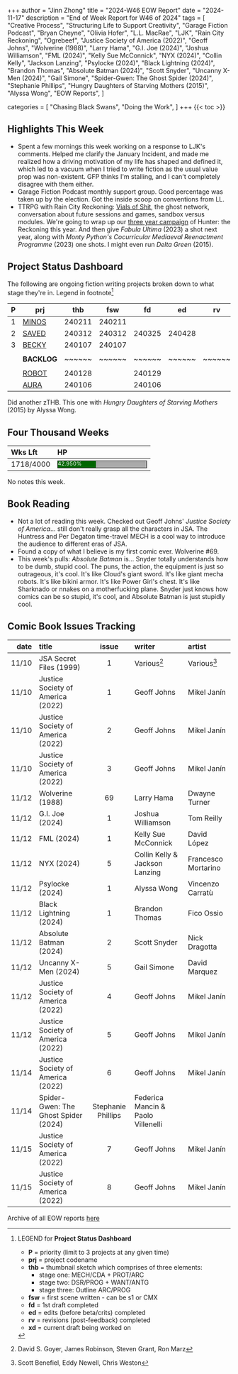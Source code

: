 +++
author = "Jinn Zhong"
title = "2024-W46 EOW Report"
date = "2024-11-17"
description = "End of Week Report for W46 of 2024"
tags = [
 "Creative Process",
 "Structuring Life to Support Creativity",
 "Garage Fiction Podcast",
 "Bryan Cheyne",
 "Olivia Hofer",
 "L.L. MacRae",
 "LJK",
 "Rain City Reckoning",
 "Ogrebeef",
 "Justice Society of America (2022)",
 "Geoff Johns",
 "Wolverine (1988)",
 "Larry Hama",
 "G.I. Joe (2024)",
 "Joshua Williamson",
 "FML (2024)",
 "Kelly Sue McConnick",
 "NYX (2024)",
 "Collin Kelly",
 "Jackson Lanzing",
 "Psylocke (2024)",
 "Black Lightning (2024)",
 "Brandon Thomas",
 "Absolute Batman (2024)",
 "Scott Snyder",
 "Uncanny X-Men (2024)",
 "Gail Simone",
 "Spider-Gwen: The Ghost Spider (2024)",
 "Stephanie Phillips",
 "Hungry Daughters of Starving Mothers (2015)",
 "Alyssa Wong",
 "EOW Reports",
 ]

categories = [
 "Chasing Black Swans",
 "Doing the Work",
]
+++
{{< toc >}}

## Highlights This Week

* Spent a few mornings this week working on a response to LJK's comments. Helped me clarify the January Incident, and made me realized how a driving motivation of my life has shaped and defined it, which led to a vacuum when I tried to write fiction as the usual value prop was non-existent. GFP thinks I'm stalling, and I can't completely disagree with them either. 
* Garage Fiction Podcast monthly support group. Good percentage was taken up by the election. Got the inside scoop on conventions from LL. 
* TTRPG with Rain City Reckoning: [Vials of Shit](https://journal.jinnzhong.com/rcr-htr-e14-vials-of-shit/), the ghost network, conversation about future sessions and games, sandbox versus modules. We're going to wrap up our [three year campaign](https://journal.jinnzhong.com/tags/rain-city-reckoning/) of Hunter: the Reckoning this year. And then give _Fabula Ultima_ (2023) a shot next year, along with _Monty Python's Cocurricular Mediaeval Reenactment Programme_ (2023) one shots. I might even run _Delta Green_ (2015).

## Project Status Dashboard

The following are ongoing fiction writing projects broken down to what stage they're in. Legend in footnote[^1]

| P | prj                                                    | thb    | fsw    | fd     | ed     | rv     | xd |
| - | ------------------------------------------------------ | ------ | ------ | ------ | ------ | ------ | -- |
| 1 | [MINOS](https://journal.jinnzhong.com/tags/prj-minos/) | 240211 | 240211 |        |        |        | 2  |
| 2 | [SAVED](https://journal.jinnzhong.com/tags/prj-saved/) | 240312 | 240312 | 240325 | 240428 |        | 3  |
| 3 | [BECKY](https://journal.jinnzhong.com/tags/prj-becky/) | 240107 | 240107 |        |        |        | 1  |
|   |                                                        |        |        |        |        |        |    |
|   | **BACKLOG**                                            | ~~~~~~ | ~~~~~~ | ~~~~~~ | ~~~~~~ | ~~~~~~ | ~~ | 
|   |                                                        |        |        |        |        |        |    |
|   | [ROBOT](https://journal.jinnzhong.com/tags/prj-robot/) | 240128 |        | 240129 |        |        | 2  |  
|   | [AURA](https://journal.jinnzhong.com/tags/prj-aura/)   | 240106 |        | 240106 |        |        | 1  |  

Did another zTHB. This one with _Hungry Daughters of Starving Mothers_ (2015) by Alyssa Wong. 

## Four Thousand Weeks

| Wks Lft | HP |
| :--- | :--- |
| 1718/4000 | <div style="width:200px;height:15px;background:#AAAAAA;border:1.3px solid #000000;"><div style="width:42.950%;height:15px;background:#006600;font-size:12px; color:white; line-height:12px;">42.950%</div></div> |

No notes this week.

## Book Reading

* Not a lot of reading this week. Checked out Geoff Johns' _Justice Society of America_... still don't really grasp all the characters in JSA. The Huntress and Per Degaton time-travel MECH is a cool way to introduce the audience to different eras of JSA.
* Found a copy of what I believe is my first comic ever. Wolverine #69.
* This week's pulls: _Absolute Batman_ is... Snyder totally understands how to be dumb, stupid cool. The puns, the action, the equipment is just so outrageous, it's cool. It's like Cloud's giant sword. It's like giant mecha robots. It's like bikini armor. It's like Power Girl's chest. It's like Sharknado or nnakes on a motherfucking plane. Snyder just knows how comics can be so stupid, it's cool, and Absolute Batman is just stupidly cool.

## Comic Book Issues Tracking

| date | title | issue | writer | artist |
| ---: | :--- | :---: | :--- | :--- | 
|11/10| JSA Secret Files (1999) |1| Various[^2] | Various[^3] |
|11/10| Justice Society of America (2022) |1| Geoff Johns | Mikel Janín |
|11/10| Justice Society of America (2022) |2| Geoff Johns | Mikel Janín |
|11/10| Justice Society of America (2022) |3| Geoff Johns | Mikel Janín |
|11/12| Wolverine (1988) |69| Larry Hama | Dwayne Turner |
|11/12| G.I. Joe (2024) |1| Joshua Williamson | Tom Reilly |
|11/12| FML (2024) |1| Kelly Sue McConnick | David López |
|11/12| NYX (2024) |5| Collin Kelly & Jackson Lanzing | Francesco Mortarino |
|11/12| Psylocke (2024) |1| Alyssa Wong | Vincenzo Carratù |
|11/12| Black Lightning (2024) |1| Brandon Thomas | Fico Ossio |
|11/12| Absolute Batman (2024) |2| Scott Snyder | Nick Dragotta |
|11/12| Uncanny X-Men (2024) |5| Gail Simone | David Marquez |
|11/12| Justice Society of America (2022) |4| Geoff Johns | Mikel Janín |
|11/12| Justice Society of America (2022) |5| Geoff Johns | Mikel Janín |
|11/14| Justice Society of America (2022) |6| Geoff Johns | Mikel Janín |
|11/14| Spider-Gwen: The Ghost Spider (2024) | Stephanie Phillips | Federica Mancin & Paolo Villenelli |
|11/15| Justice Society of America (2022) |7| Geoff Johns | Mikel Janín |
|11/15| Justice Society of America (2022) |8| Geoff Johns | Mikel Janín |



Archive of all EOW reports [here](https://journal.jinnzhong.com/tags/eow-reports)

[^1]: LEGEND for **Project Status Dashboard**

    * **P** = priority (limit to 3 projects at any given time)
    * **prj** = project codename
    * **thb** = thumbnail sketch which comprises of three elements:
       * stage one: MECH/CDA + PROT/ARC
       * stage two: DSR/PROG + WANT/ANTG
       * stage three: Outline ARC/PROG
    * **fsw** = first scene written - can be s1 or CMX
    * **fd** = 1st draft completed
    * **ed** = edits (before beta/crits) completed
    * **rv** = revisions (post-feedback) completed
    * **xd** = current draft being worked on

[^2]: David S. Goyer, James Robinson, Steven Grant, Ron Marz
[^3]: Scott Benefiel, Eddy Newell, Chris Weston
